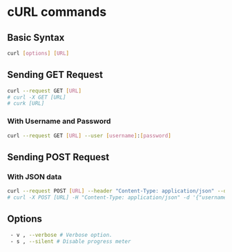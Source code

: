 # cURL commands

## Basic Syntax

```sh
curl [options] [URL]
```

## Sending GET Request

```sh
curl --request GET [URL]
# curl -X GET [URL]
# curk [URL]
```

### With Username and Password

```sh
curl --request GET [URL] --user [username]:[password]
```

## Sending POST Request

### With JSON data

```sh
curl --request POST [URL] --header "Content-Type: application/json" --data '{"username":"xyz","password":"xyz"}'
# curl -X POST [URL] -H "Content-Type: application/json" -d '{"username":"xyz","password":"xyz"}'
```

## Options

```sh
 - v , --verbose # Verbose option.
 - s , --silent # Disable progress meter
```
